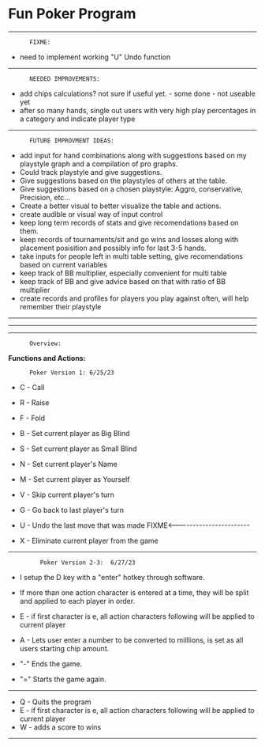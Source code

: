 # Fun Poker Program 
---------------------------------------------
          FIXME:
- need to implement working "U" Undo function

---------------------------------------------
          NEEDED IMPROVEMENTS:
- add chips calculations? not sure if useful yet. - some done - not useable yet
- after so many hands, single out users with very high play percentages in a category and indicate player type

---------------------------------------------
          FUTURE IMPROVMENT IDEAS:
- add input for hand combinations along with suggestions based on my playstyle graph and a compilation of pro graphs.
- Could track playstyle and give suggestions.
- Give suggestions based on the playstyles of others at the table.
- Give suggestions based on a chosen playstyle: Aggro, conservative, Precision, etc...
- Create a better visual to better visualize the table and actions.
- create audible or visual way of input control
- keep long term records of stats and give recomendations based on them.
- keep records of tournaments/sit and go wins and losses along with placement posisition and possibly info for last 3-5 hands.
- take inputs for people left in multi table setting, give recomendations based on current variables
- keep track of BB multiplier, especially convenient for multi table
- keep track of BB and give advice based on that with ratio of BB multiplier
- create records and profiles for players you play against often, will help remember their playstyle

---------------------------------------------
---------------------------------------------
---------------------------------------------
          Overview:
**Functions and Actions:**

          Poker Version 1: 6/25/23
- C - Call                     
- R - Raise                     
- F - Fold
                       
- B - Set current player as Big Blind     
- S - Set current player as Small Blind   
- N - Set current player's Name
- M - Set current player as Yourself
  
- V - Skip current player's turn    
- G - Go back to last player's turn          
  
- U - Undo the last move that was made           FIXME<-----------------------
- X - Eliminate current player from the game

---------------------------------------------
             Poker Version 2-3:  6/27/23

- I setup the D key with a "enter" hotkey through software.
- If more than one action character is entered at a time, they will be split and applied to each player in order.

- E - if first character is e, all action characters following will be applied to current player
- A - Lets user enter a number to be converted to milllions, is set as all users starting chip amount.

- "-" Ends the game.
- "=" Starts the game again.


---------------------------------------------

- Q - Quits the program
- E - if first character is e, all action characters following will be applied to current player
- W - adds a score to wins

---------------------------------------------










